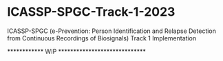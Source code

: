 # ICASSP-SPGC-Track-1-2023
ICASSP-SPGC (e-Prevention: Person Identification and Relapse Detection from Continuous Recordings of Biosignals) Track 1 Implementation


************ WIP *****************************
